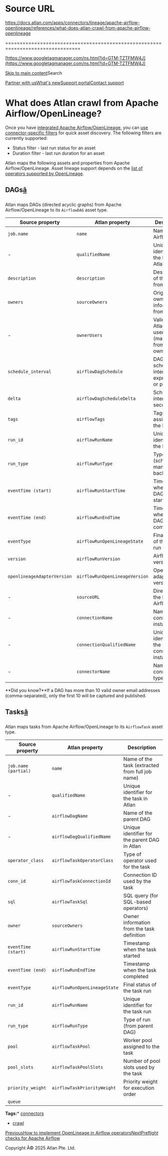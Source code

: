 # Source URL
https://docs.atlan.com/apps/connectors/lineage/apache-airflow-openlineage/references/what-does-atlan-crawl-from-apache-airflow-openlineage

================================================================================

<!--
canonical: https://docs.atlan.com/apps/connectors/lineage/apache-airflow-openlineage/references/what-does-atlan-crawl-from-apache-airflow-openlineage
link-alternate: https://docs.atlan.com/apps/connectors/lineage/apache-airflow-openlineage/references/what-does-atlan-crawl-from-apache-airflow-openlineage
meta-description: Once you have [integrated Apache Airflow/OpenLineage](/apps/connectors/lineage/apache-airflow-openlineage/how-tos/integrate-apache-airflow-openlineage),.
meta-docsearch:docusaurus_tag: docs-default-current
meta-docsearch:language: en
meta-docsearch:version: current
meta-docusaurus_locale: en
meta-docusaurus_tag: docs-default-current
meta-docusaurus_version: current
meta-generator: Docusaurus v3.8.1
meta-og-description: Once you have [integrated Apache Airflow/OpenLineage](/apps/connectors/lineage/apache-airflow-openlineage/how-tos/integrate-apache-airflow-openlineage),.
meta-og-locale: en
meta-og-title: What does Atlan crawl from Apache Airflow/OpenLineage? | Atlan Documentation
meta-og-url: https://docs.atlan.com/apps/connectors/lineage/apache-airflow-openlineage/references/what-does-atlan-crawl-from-apache-airflow-openlineage
meta-twitter:card: summary_large_image
meta-viewport: width=device-width,initial-scale=1
title: What does Atlan crawl from Apache Airflow/OpenLineage? | Atlan Documentation
-->

[https://www.googletagmanager.com/ns.html?id=GTM-TZTFMW4J](https://www.googletagmanager.com/ns.html?id=GTM-TZTFMW4J)

[Skip to main content](#__docusaurus_skipToContent_fallback)Search

[Partner with us](https://docs.google.com/forms/d/e/1FAIpQLScuAIhCm2GS7YFstrOjawbP8J7PUmOynQo7wI2yGCcCyEcVSw/viewform)[What's new](https://shipped.atlan.com/)[Support portal](https://atlan.zendesk.com/auth/v2/login/signin?return_to=https%3A%2F%2Fatlan.zendesk.com%2Fhc%2Fen-us&theme=hc&locale=en-us&brand_id=1900000425113&auth_origin=1900000425113%2Cfalse%2Ctrue)[Contact support](/support/submit-request)

What does Atlan crawl from Apache Airflow/OpenLineage?
======================================================

Once you have [integrated Apache Airflow/OpenLineage](/apps/connectors/lineage/apache-airflow-openlineage/how-tos/integrate-apache-airflow-openlineage), you can [use connector\-specific filters](/product/capabilities/discovery/how-tos/use-the-filters-menu#connector-specific-filters) for quick asset discovery. The following filters are currently supported:

* Status filter \- last run status for an asset
* Duration filter \- last run duration for an asset

Atlan maps the following assets and properties from Apache Airflow/OpenLineage. Asset lineage support depends on the [list of operators supported by OpenLineage](https://airflow.apache.org/docs/apache-airflow-providers-openlineage/1.6.0/supported_classes.html).

DAGs[â](#dags "Direct link to DAGs")
--------------------------------------

Atlan maps DAGs (directed acyclic graphs) from Apache Airflow/OpenLineage to its `AirflowDAG` asset type.

| Source property | Atlan property | Description |
| --- | --- | --- |
| `job.name` | `name` | Name of the Airflow DAG |
| \- | `qualifiedName` | Unique identifier for the DAG in Atlan |
| `description` | `description` | Description of the DAG from Airflow |
| `owners` | `sourceOwners` | Original owner information from Airflow |
| \- | `ownerUsers` | Validated Atlan usernames (mapped from source owners) |
| `schedule_interval` | `airflowDagSchedule` | DAG's schedule interval (cron expression or preset) |
| `delta` | `airflowDagScheduleDelta` | Schedule interval in seconds |
| `tags` | `airflowTags` | Tags assigned to the DAG |
| `run_id` | `airflowRunName` | Unique identifier for the DAG run |
| `run_type` | `airflowRunType` | Type of run (scheduled, manual, backfill) |
| `eventTime (start)` | `airflowRunStartTime` | Timestamp when the DAG run started |
| `eventTime (end)` | `airflowRunEndTime` | Timestamp when the DAG run completed |
| `eventType` | `airflowRunOpenLineageState` | Final status of the DAG run |
| `version` | `airflowRunVersion` | Airflow version |
| `openlineageAdapterVersion` | `airflowRunOpenLineageVersion` | OpenLineage adapter version |
| \- | `sourceURL` | Direct link to the DAG in Airflow UI |
| \- | `connectionName` | Name of the connector instance |
| \- | `connectionQualifiedName` | Unique identifier for the connector instance |
| \- | `connectorName` | Name of the connector type |

**Did you know?**If a DAG has more than 10 valid owner email addresses (comma\-separated), only the first 10 will be captured and published.

Tasks[â](#tasks "Direct link to Tasks")
-----------------------------------------

Atlan maps tasks from Apache Airflow/OpenLineage to its `AirflowTask` asset type.

| Source property | Atlan property | Description |
| --- | --- | --- |
| `job.name (partial)` | `name` | Name of the task (extracted from full job name) |
| \- | `qualifiedName` | Unique identifier for the task in Atlan |
| \- | `airflowDagName` | Name of the parent DAG |
| \- | `airflowDagQualifiedName` | Unique identifier for the parent DAG in Atlan |
| `operator_class` | `airflowTaskOperatorClass` | Type of operator used for the task |
| `conn_id` | `airflowTaskConnectionId` | Connection ID used by the task |
| `sql` | `airflowTaskSql` | SQL query (for SQL\-based operators) |
| `owner` | `sourceOwners` | Owner information from the task definition |
| `eventTime (start)` | `airflowRunStartTime` | Timestamp when the task started |
| `eventTime (end)` | `airflowRunEndTime` | Timestamp when the task completed |
| `eventType` | `airflowRunOpenLineageState` | Final status of the task run |
| `run_id` | `airflowRunName` | Unique identifier for the task run |
| `run_type` | `airflowRunType` | Type of run (from parent DAG) |
| `pool` | `airflowTaskPool` | Worker pool assigned to the task |
| `pool_slots` | `airflowTaskPoolSlots` | Number of pool slots used by the task |
| `priority_weight` | `airflowTaskPriorityWeight` | Priority weight for execution order |
| `queue` |  |  |

**Tags:*** [connectors](/tags/connectors)
* [crawl](/tags/crawl)

[PreviousHow to implement OpenLineage in Airflow operators](/apps/connectors/lineage/apache-airflow-openlineage/how-tos/implement-openlineage-in-airflow-operators)[NextPreflight checks for Apache Airflow](/apps/connectors/lineage/apache-airflow-openlineage/references/preflight-checks-for-apache-airflow)

Copyright Â© 2025 Atlan Pte. Ltd.

